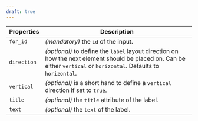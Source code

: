 ```yaml
---
draft: true
---
```


| Properties  | Description                                                                                                                                                          |
| ----------- | -------------------------------------------------------------------------------------------------------------------------------------------------------------------- |
| `for_id`    | _(mandatory)_ the `id` of the input.                                                                                                                                 |
| `direction` | _(optional)_ to define the `label` layout direction on how the next element should be placed on. Can be either `vertical` or `horizontal`. Defaults to `horizontal`. |
| `vertical`  | _(optional)_ is a short hand to define a `vertical` direction if set to `true`.                                                                                      |
| `title`     | _(optional)_ the `title` attribute of the label.                                                                                                                     |
| `text`      | _(optional)_ the `text` of the label.                                                                                                                                |
